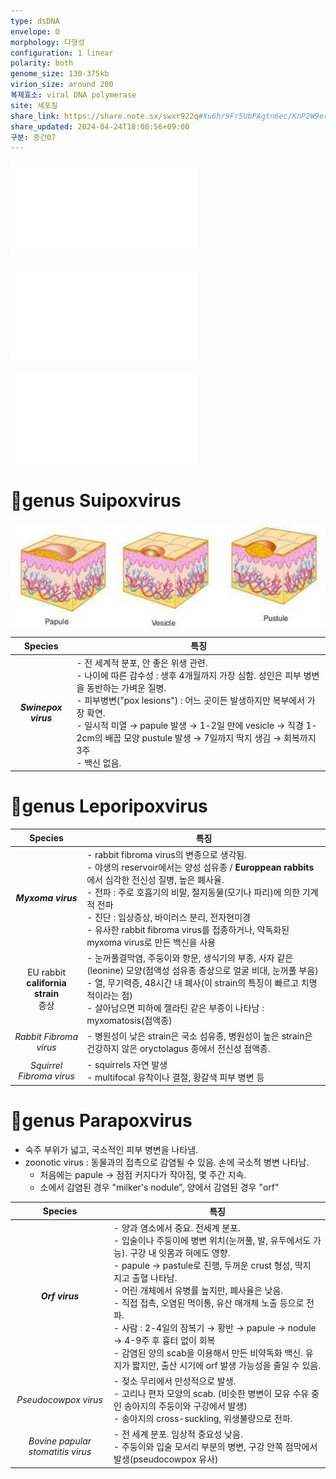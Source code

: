 ```yaml
---
type: dsDNA
envelope: O
morphology: 다형성
configuration: 1 linear
polarity: both
genome_size: 130-375kb
virion_size: around 200
복제효소: viral DNA polymerase
site: 세포질
share_link: https://share.note.sx/swxr922q#Xu6hr9Fr5UbPAgtn6ec/KnP2W9erkNvllsXQ9w1k8qc
share_updated: 2024-04-24T18:08:56+09:00
구분: 중간07
---
```

![07. Poxviridae](./07.%20Poxviridae.md)


![07a. genus Orthopoxvirus](./07a.%20genus%20Orthopoxvirus.md)

![07b. genus Capripoxvirus](./07b.%20genus%20Capripoxvirus.md)

# 🧬genus Suipoxvirus
![350](./Settings/Attached%20files/Pasted%20image%2020240415163623.png)

|       Species        | 특징                                                                                                                                                                                                                                              |
| :------------------: | ----------------------------------------------------------------------------------------------------------------------------------------------------------------------------------------------------------------------------------------------- |
| ***Swinepox virus*** | - 전 세계적 분포, 안 좋은 위생 관련.<br>- 나이에 따른 감수성 : 생후 4개월까지 가장 심함. 성인은 피부 병변을 동반하는 가벼운 질병.<br>- 피부병변("pox lesions") : 어느 곳이든 발생하지만 복부에서 가장 확연.<br>- 일시적 미열 → papule 발생 → 1-2일 만에 vesicle → 직경 1-2cm의 배꼽 모양 pustule 발생 → 7일까지 딱지 생김 → 회복까지 3주<br>- 백신 없음. |
# 🧬genus Leporipoxvirus
|                 Species                  | 특징                                                                                                                                                                                                                                                           |
| :--------------------------------------: | ------------------------------------------------------------------------------------------------------------------------------------------------------------------------------------------------------------------------------------------------------------ |
|            ***Myxoma virus***            | - rabbit fibroma virus의 변종으로 생각됨.<br>- 야생의 reservoir에서는 양성 섬유종 / **Europpean rabbits**에서 심각한 전신성 질병, 높은 폐사율.<br>- 전파 : 주로 호흡기의 비말, 절지동물(모기나 파리)에 의한 기계적 전파<br>- 진단 : 임상증상, 바이러스 분리, 전자현미경<br>- 유사한 rabbit fibroma virus를 접종하거나, 약독화된 myxoma virus로 만든 백신을 사용 |
| EU rabbit<br>**california strain**<br>증상 | - 눈꺼풀결막염, 주둥이와 항문, 생식기의 부종, 사자 같은(leonine) 모양(점액성 섬유종 증상으로 얼굴 비대, 눈꺼풀 부음)<br>- 열, 무기력증, 48시간 내 폐사(이 strain의 특징이 빠르고 치명적이라는 점)<br>- 살아남으면 피하에 젤라틴 같은 부종이 나타남 : myxomatosis(점액종)                                                                               |
|          *Rabbit Fibroma virus*          | - 병원성이 낮은 strain은 국소 섬유종, 병원성이 높은 strain은 건강하지 않은 oryctolagus 종에서 전신성 점액종.                                                                                                                                                                                   |
|         *Squirrel Fibroma virus*         | - squirrels 자연 발생<br>- multifocal 유착이나 결절, 황갈색 피부 병변 등                                                                                                                                                                                                       |

# 🧬genus Parapoxvirus
- 숙주 부위가 넓고, 국소적인 피부 병변을 나타냄.
- zoonotic virus : 동물과의 접촉으로 감염될 수 있음. 손에 국소적 병변 나타남.
	- 처음에는 papule → 점점 커지다가 작아짐, 몇 주간 지속.
	- 소에서 감염된 경우 "milker's nodule", 양에서 감염된 경우 "orf"

|              Species              | 특징                                                                                                                                                                                                                                                                                                                                               |
| :-------------------------------: | ------------------------------------------------------------------------------------------------------------------------------------------------------------------------------------------------------------------------------------------------------------------------------------------------------------------------------------------------ |
|          ***Orf virus***          | - 양과 염소에서 중요. 전세계 분포.<br>- 입술이나 주둥이에 병변 위치(눈꺼풀, 발, 유두에서도 가능). 구강 내 잇몸과 혀에도 영향.<br>- papule → pastule로 진행, 두꺼운 crust 형성, 딱지 지고 출혈 나타남.<br>- 어린 개체에서 유병률 높지만, 폐사율은 낮음.<br>- 직접 접촉, 오염된 먹이통, 유산 매개체 노출 등으로 전파.<br>- 사람 : 2-4일의 잠복기 → 황반 → papule → nodule → 4-9주 후 흉터 없이 회복<br>- 감염된 양의 scab을 이용해서 만든 비약독화 백신. 유지가 짧지만, 출산 시기에 orf 발생 가능성을 줄일 수 있음. |
|       *Pseudocowpox virus*        | - 젖소 무리에서 만성적으로 발생.<br>- 고리나 편자 모양의 scab. (비슷한 병변이 모유 수유 중인 송아지의 주둥이와 구강에서 발생)<br>- 송아지의 cross-suckling, 위생불량으로 전파.                                                                                                                                                                                                                              |
| *Bovine papular stomatitis virus* | - 전 세계 분포. 임상적 중요성 낮음.<br>- 주둥이와 입술 모서리 부분의 병변, 구강 안쪽 점막에서 발생(pseudocowpox 유사)                                                                                                                                                                                                                                                                   |
